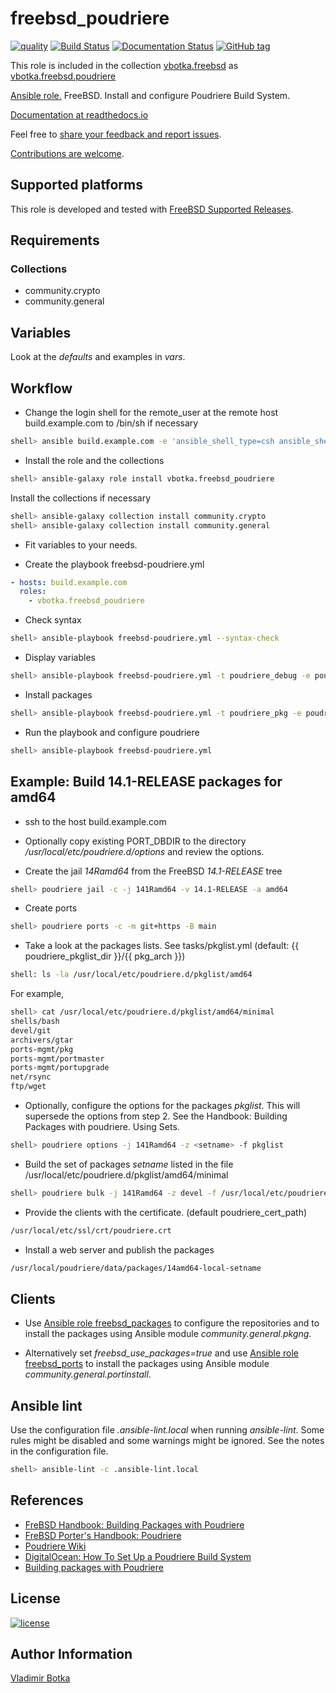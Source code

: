# freebsd_poudriere

[![quality](https://img.shields.io/ansible/quality/27910)](https://galaxy.ansible.com/vbotka/freebsd_poudriere)
[![Build Status](https://travis-ci.org/vbotka/ansible-freebsd-poudriere.svg?branch=master)](https://travis-ci.org/vbotka/ansible-freebsd-poudriere)
[![Documentation Status](https://readthedocs.org/projects/docs/badge/?version=latest)](https://ansible-freebsd-poudriere.readthedocs.io/en/latest/)
[![GitHub tag](https://img.shields.io/github/v/tag/vbotka/ansible-freebsd-poudriere)](https://github.com/vbotka/ansible-freebsd-poudriere/tags)

This role is included in the collection [vbotka.freebsd](https://galaxy.ansible.com/ui/repo/published/vbotka/freebsd/) as [vbotka.freebsd.poudriere](https://galaxy.ansible.com/ui/repo/published/vbotka/freebsd/content/role/poudriere)

[Ansible role.](https://galaxy.ansible.com/vbotka/freebsd_poudriere/) FreeBSD. Install and configure Poudriere Build System.

[Documentation at readthedocs.io]( https://ansible-freebsd-poudriere.readthedocs.io)

Feel free to [share your feedback and report issues](https://github.com/vbotka/ansible-freebsd-poudriere/issues).

[Contributions are welcome](https://github.com/firstcontributions/first-contributions).


## Supported platforms

This role is developed and tested with [FreeBSD Supported Releases](https://www.freebsd.org/releases/).


## Requirements

### Collections

- community.crypto
- community.general


## Variables

Look at the *defaults* and examples in *vars*.


## Workflow

* Change the login shell for the remote_user at the remote host build.example.com to /bin/sh if necessary

```bash
shell> ansible build.example.com -e 'ansible_shell_type=csh ansible_shell_executable=/bin/csh' -a 'sudo pw usermod admin -s /bin/sh'
```

* Install the role and the collections

```bash
shell> ansible-galaxy role install vbotka.freebsd_poudriere
```

Install the collections if necessary

```bash
shell> ansible-galaxy collection install community.crypto
shell> ansible-galaxy collection install community.general
```

* Fit variables to your needs.

* Create the playbook freebsd-poudriere.yml

```yaml
- hosts: build.example.com
  roles:
    - vbotka.freebsd_poudriere
```

* Check syntax

```bash
shell> ansible-playbook freebsd-poudriere.yml --syntax-check
```

* Display variables

```bash
shell> ansible-playbook freebsd-poudriere.yml -t poudriere_debug -e poudriere_debug=true
```

* Install packages

```bash
shell> ansible-playbook freebsd-poudriere.yml -t poudriere_pkg -e poudriere_install=true
```

* Run the playbook and configure poudriere

```bash
shell> ansible-playbook freebsd-poudriere.yml
```


## Example: Build 14.1-RELEASE packages for amd64

* ssh to the host build.example.com

* Optionally copy existing PORT_DBDIR to the directory */usr/local/etc/poudriere.d/options* and
  review the options.

* Create the jail *14Ramd64* from the FreeBSD *14.1-RELEASE* tree

```bash
shell> poudriere jail -c -j 141Ramd64 -v 14.1-RELEASE -a amd64
```

* Create ports

```bash
shell> poudriere ports -c -m git+https -B main
```

* Take a look at the packages lists. See tasks/pkglist.yml (default: {{ poudriere_pkglist_dir }}/{{ pkg_arch }})

```bash
shell: ls -la /usr/local/etc/poudriere.d/pkglist/amd64
```

For example,

```bash
shell> cat /usr/local/etc/poudriere.d/pkglist/amd64/minimal
shells/bash
devel/git
archivers/gtar
ports-mgmt/pkg
ports-mgmt/portmaster
ports-mgmt/portupgrade
net/rsync
ftp/wget
```

* Optionally, configure the options for the packages *pkglist*. This will supersede the options from
  step 2. See the Handbook: Building Packages with poudriere. Using Sets.

```bash
shell> poudriere options -j 141Ramd64 -z <setname> -f pkglist
```

* Build the set of packages *setname* listed in the file /usr/local/etc/poudriere.d/pkglist/amd64/minimal

```bash
shell> poudriere bulk -j 141Ramd64 -z devel -f /usr/local/etc/poudriere.d/pkglist/amd64/minimal
```

* Provide the clients with the certificate. (default poudriere_cert_path)

```bash
/usr/local/etc/ssl/crt/poudriere.crt
```

* Install a web server and publish the packages

```bash
/usr/local/poudriere/data/packages/14amd64-local-setname
```


## Clients

* Use [Ansible role freebsd_packages](https://galaxy.ansible.com/vbotka/freebsd_packages/) to
  configure the repositories and to install the packages using Ansible module *community.general.pkgng*.

* Alternatively set *freebsd_use_packages=true* and use [Ansible role freebsd_ports](https://galaxy.ansible.com/vbotka/freebsd_ports/) to install the packages using
  Ansible module *community.general.portinstall*.


## Ansible lint

Use the configuration file *.ansible-lint.local* when running *ansible-lint*. Some rules might be
disabled and some warnings might be ignored. See the notes in the configuration file.

```bash
shell> ansible-lint -c .ansible-lint.local
```


## References

- [FreBSD Handbook: Building Packages with Poudriere](https://docs.freebsd.org/en/books/handbook/ports/#ports-poudriere)
- [FreBSD Porter's Handbook: Poudriere](http://www.freebsd.org/doc/en/books/porters-handbook/testing-poudriere.html)
- [Poudriere Wiki](https://github.com/freebsd/poudriere/wiki)
- [DigitalOcean: How To Set Up a Poudriere Build System](https://www.digitalocean.com/community/tutorials/how-to-set-up-a-poudriere-build-system-to-create-packages-for-your-freebsd-servers)
- [Building packages with Poudriere](https://stevendouglas.me/?p=71)


## License

[![license](https://img.shields.io/badge/license-BSD-red.svg)](https://www.freebsd.org/doc/en/articles/bsdl-gpl/article.html)


## Author Information

[Vladimir Botka](https://botka.info)
